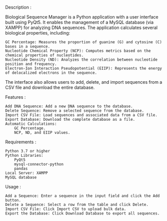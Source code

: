 Description : 

Biological Sequence Manager is a Python application with a user interface built using PyQt5. It enables the management of a MySQL database (via XAMPP) for analyzing DNA sequences. The application    calculates several biological properties, including:

    GC Percentage: Measures the proportion of guanine (G) and cytosine (C) bases in a sequence.
    Nucleotide Chemical Property (NCP): Computes metrics based on the chemical properties of nucleotides.
    Nucleotide Density (ND): Analyzes the correlation between nucleotide position and frequency.
    Electron-Ion Interaction Pseudopotential (EIIP): Represents the energy of delocalized electrons in the sequence.

The interface also allows users to add, delete, and import sequences from a CSV file and download the entire database.

Features :

    Add DNA Sequence: Add a new DNA sequence to the database.
    Delete Sequence: Remove a selected sequence from the database.
    Import CSV File: Load sequences and associated data from a CSV file.
    Export Database: Download the complete database as a file.
    Automatic Calculations:
        GC Percentage.
        NCP, ND, and EIIP values.
        
Requirements :

    Python 3.7 or higher
    Python Libraries:
        PyQt5
        mysql-connector-python
        pandas
    Local Server: XAMPP
    MySQL database 
    
Usage :

    Add a Sequence: Enter a sequence in the input field and click the Add button.
    Delete a Sequence: Select a row from the table and click Delete.
    Import CSV File: Click Import CSV to upload bulk data.
    Export the Database: Click Download Database to export all sequences.    
        
        
